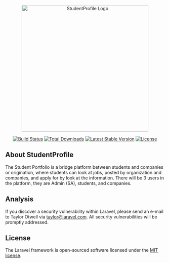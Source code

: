 <p align="center"><img src="https://apiu-my.sharepoint.com/:i:/g/personal/202000197_my_apiu_edu/EQj6hFeD08tHhh7RyWDQdHcBDVZT-IXXqkyaTrghEbEmpg?e=aqoTM0" width="400" alt="StudentProfile Logo"></a></p>

<p align="center">
<a href="https://github.com/laravel/framework/actions"><img src="https://github.com/laravel/framework/workflows/tests/badge.svg" alt="Build Status"></a>
<a href="https://packagist.org/packages/laravel/framework"><img src="https://img.shields.io/packagist/dt/laravel/framework" alt="Total Downloads"></a>
<a href="https://packagist.org/packages/laravel/framework"><img src="https://img.shields.io/packagist/v/laravel/framework" alt="Latest Stable Version"></a>
<a href="https://packagist.org/packages/laravel/framework"><img src="https://img.shields.io/packagist/l/laravel/framework" alt="License"></a>
</p>

## About StudentProfile

The Student Portfolio is a bridge platform between students and companies or origination, where students can look at jobs, posted by organization and companies, and apply for by look at the information. There will be 3 users in the platform, they are Admin (SA), students, and companies. 


## Analysis





If you discover a security vulnerability within Laravel, please send an e-mail to Taylor Otwell via [taylor@laravel.com](mailto:taylor@laravel.com). All security vulnerabilities will be promptly addressed.

## License

The Laravel framework is open-sourced software licensed under the [MIT license](https://opensource.org/licenses/MIT).
